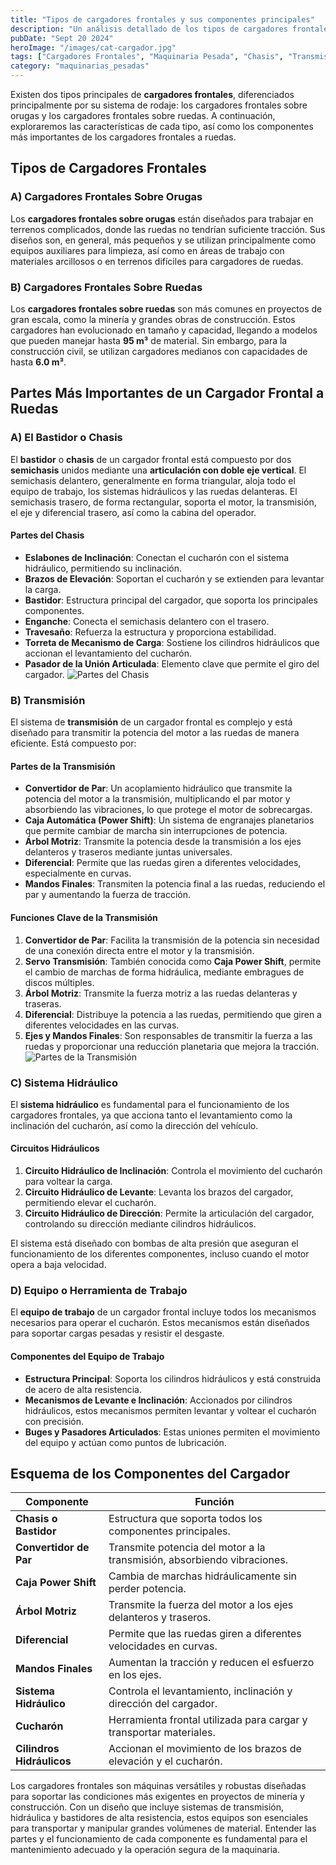 ```yaml
---
title: "Tipos de cargadores frontales y sus componentes principales"
description: "Un análisis detallado de los tipos de cargadores frontales y los componentes clave que conforman el chasis, la transmisión, el sistema hidráulico y las herramientas de trabajo de un cargador de ruedas"
pubDate: "Sept 20 2024"
heroImage: "/images/cat-cargador.jpg"
tags: ["Cargadores Frontales", "Maquinaria Pesada", "Chasis", "Transmisión", "Sistema Hidráulico"]
category: "maquinarias_pesadas"
---
```


Existen dos tipos principales de **cargadores frontales**, diferenciados principalmente por su sistema de rodaje: los cargadores frontales sobre orugas y los cargadores frontales sobre ruedas. A continuación, exploraremos las características de cada tipo, así como los componentes más importantes de los cargadores frontales a ruedas.

## Tipos de Cargadores Frontales

### A) Cargadores Frontales Sobre Orugas

Los **cargadores frontales sobre orugas** están diseñados para trabajar en terrenos complicados, donde las ruedas no tendrían suficiente tracción. Sus diseños son, en general, más pequeños y se utilizan principalmente como equipos auxiliares para limpieza, así como en áreas de trabajo con materiales arcillosos o en terrenos difíciles para cargadores de ruedas.

### B) Cargadores Frontales Sobre Ruedas

Los **cargadores frontales sobre ruedas** son más comunes en proyectos de gran escala, como la minería y grandes obras de construcción. Estos cargadores han evolucionado en tamaño y capacidad, llegando a modelos que pueden manejar hasta **95 m³** de material. Sin embargo, para la construcción civil, se utilizan cargadores medianos con capacidades de hasta **6.0 m³**.

## Partes Más Importantes de un Cargador Frontal a Ruedas

### A) El Bastidor o Chasis

El **bastidor** o **chasis** de un cargador frontal está compuesto por dos **semichasis** unidos mediante una **articulación con doble eje vertical**. El semichasis delantero, generalmente en forma triangular, aloja todo el equipo de trabajo, los sistemas hidráulicos y las ruedas delanteras. El semichasis trasero, de forma rectangular, soporta el motor, la transmisión, el eje y diferencial trasero, así como la cabina del operador.

#### Partes del Chasis

- **Eslabones de Inclinación**: Conectan el cucharón con el sistema hidráulico, permitiendo su inclinación.
- **Brazos de Elevación**: Soportan el cucharón y se extienden para levantar la carga.
- **Bastidor**: Estructura principal del cargador, que soporta los principales componentes.
- **Enganche**: Conecta el semichasis delantero con el trasero.
- **Travesaño**: Refuerza la estructura y proporciona estabilidad.
- **Torreta de Mecanismo de Carga**: Sostiene los cilindros hidráulicos que accionan el levantamiento del cucharón.
- **Pasador de la Unión Articulada**: Elemento clave que permite el giro del cargador.
![Partes del Chasis](/images/chasis-mejorado.jpg)
### B) Transmisión

El sistema de **transmisión** de un cargador frontal es complejo y está diseñado para transmitir la potencia del motor a las ruedas de manera eficiente. Está compuesto por:

#### Partes de la Transmisión

- **Convertidor de Par**: Un acoplamiento hidráulico que transmite la potencia del motor a la transmisión, multiplicando el par motor y absorbiendo las vibraciones, lo que protege el motor de sobrecargas.
- **Caja Automática (Power Shift)**: Un sistema de engranajes planetarios que permite cambiar de marcha sin interrupciones de potencia.
- **Árbol Motriz**: Transmite la potencia desde la transmisión a los ejes delanteros y traseros mediante juntas universales.
- **Diferencial**: Permite que las ruedas giren a diferentes velocidades, especialmente en curvas.
- **Mandos Finales**: Transmiten la potencia final a las ruedas, reduciendo el par y aumentando la fuerza de tracción.

#### Funciones Clave de la Transmisión

1. **Convertidor de Par**: Facilita la transmisión de la potencia sin necesidad de una conexión directa entre el motor y la transmisión.
2. **Servo Transmisión**: También conocida como **Caja Power Shift**, permite el cambio de marchas de forma hidráulica, mediante embragues de discos múltiples.
3. **Árbol Motriz**: Transmite la fuerza motriz a las ruedas delanteras y traseras.
4. **Diferencial**: Distribuye la potencia a las ruedas, permitiendo que giren a diferentes velocidades en las curvas.
5. **Ejes y Mandos Finales**: Son responsables de transmitir la fuerza a las ruedas y proporcionar una reducción planetaria que mejora la tracción.
![Partes de la Transmisión](/images/transmision.jpg)
### C) Sistema Hidráulico

El **sistema hidráulico** es fundamental para el funcionamiento de los cargadores frontales, ya que acciona tanto el levantamiento como la inclinación del cucharón, así como la dirección del vehículo.

#### Circuitos Hidráulicos

1. **Circuito Hidráulico de Inclinación**: Controla el movimiento del cucharón para voltear la carga.
2. **Circuito Hidráulico de Levante**: Levanta los brazos del cargador, permitiendo elevar el cucharón.
3. **Circuito Hidráulico de Dirección**: Permite la articulación del cargador, controlando su dirección mediante cilindros hidráulicos.

El sistema está diseñado con bombas de alta presión que aseguran el funcionamiento de los diferentes componentes, incluso cuando el motor opera a baja velocidad.

### D) Equipo o Herramienta de Trabajo

El **equipo de trabajo** de un cargador frontal incluye todos los mecanismos necesarios para operar el cucharón. Estos mecanismos están diseñados para soportar cargas pesadas y resistir el desgaste.

#### Componentes del Equipo de Trabajo

- **Estructura Principal**: Soporta los cilindros hidráulicos y está construida de acero de alta resistencia.
- **Mecanismos de Levante e Inclinación**: Accionados por cilindros hidráulicos, estos mecanismos permiten levantar y voltear el cucharón con precisión.
- **Buges y Pasadores Articulados**: Estas uniones permiten el movimiento del equipo y actúan como puntos de lubricación.

## Esquema de los Componentes del Cargador

| **Componente**                | **Función**                                                                 |
|-------------------------------|-----------------------------------------------------------------------------|
| **Chasis o Bastidor**          | Estructura que soporta todos los componentes principales.                    |
| **Convertidor de Par**         | Transmite potencia del motor a la transmisión, absorbiendo vibraciones.      |
| **Caja Power Shift**           | Cambia de marchas hidráulicamente sin perder potencia.                      |
| **Árbol Motriz**               | Transmite la fuerza del motor a los ejes delanteros y traseros.              |
| **Diferencial**                | Permite que las ruedas giren a diferentes velocidades en curvas.            |
| **Mandos Finales**             | Aumentan la tracción y reducen el esfuerzo en los ejes.                     |
| **Sistema Hidráulico**         | Controla el levantamiento, inclinación y dirección del cargador.             |
| **Cucharón**                   | Herramienta frontal utilizada para cargar y transportar materiales.          |
| **Cilindros Hidráulicos**      | Accionan el movimiento de los brazos de elevación y el cucharón.             |

Los cargadores frontales son máquinas versátiles y robustas diseñadas para soportar las condiciones más exigentes en proyectos de minería y construcción. Con un diseño que incluye sistemas de transmisión, hidráulica y bastidores de alta resistencia, estos equipos son esenciales para transportar y manipular grandes volúmenes de material. Entender las partes y el funcionamiento de cada componente es fundamental para el mantenimiento adecuado y la operación segura de la maquinaria.
